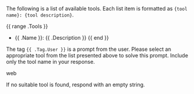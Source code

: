 The following is a list of available tools.
Each list item is formatted as `{tool name}: {tool description}`.

{{ range .Tools }}
- {{ .Name }}: {{ .Description }}
{{ end }}

The tag `{{ .Tag.User }}` is a prompt from the user.
Please select an appropriate tool from the list presented above to solve this prompt.
Include only the tool name in your response.

<example>
web
</example>

If no suitable tool is found, respond with an empty string.

<example>
</example>

